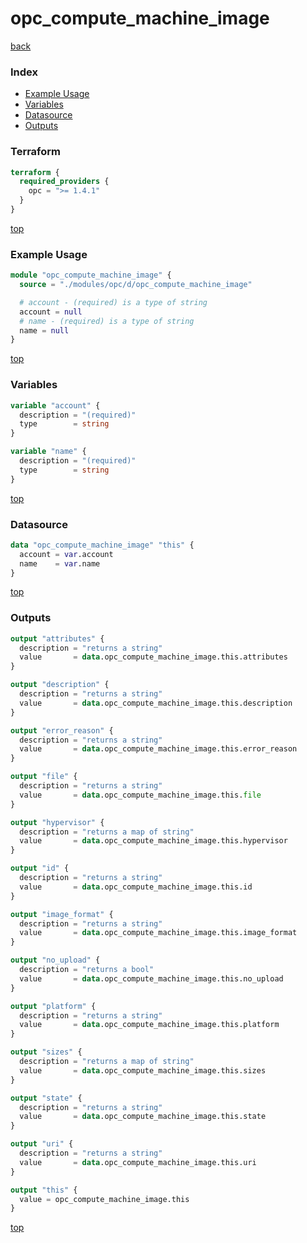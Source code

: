 # opc_compute_machine_image

[back](../opc.md)

### Index

- [Example Usage](#example-usage)
- [Variables](#variables)
- [Datasource](#datasource)
- [Outputs](#outputs)

### Terraform

```terraform
terraform {
  required_providers {
    opc = ">= 1.4.1"
  }
}
```

[top](#index)

### Example Usage

```terraform
module "opc_compute_machine_image" {
  source = "./modules/opc/d/opc_compute_machine_image"

  # account - (required) is a type of string
  account = null
  # name - (required) is a type of string
  name = null
}
```

[top](#index)

### Variables

```terraform
variable "account" {
  description = "(required)"
  type        = string
}

variable "name" {
  description = "(required)"
  type        = string
}
```

[top](#index)

### Datasource

```terraform
data "opc_compute_machine_image" "this" {
  account = var.account
  name    = var.name
}
```

[top](#index)

### Outputs

```terraform
output "attributes" {
  description = "returns a string"
  value       = data.opc_compute_machine_image.this.attributes
}

output "description" {
  description = "returns a string"
  value       = data.opc_compute_machine_image.this.description
}

output "error_reason" {
  description = "returns a string"
  value       = data.opc_compute_machine_image.this.error_reason
}

output "file" {
  description = "returns a string"
  value       = data.opc_compute_machine_image.this.file
}

output "hypervisor" {
  description = "returns a map of string"
  value       = data.opc_compute_machine_image.this.hypervisor
}

output "id" {
  description = "returns a string"
  value       = data.opc_compute_machine_image.this.id
}

output "image_format" {
  description = "returns a string"
  value       = data.opc_compute_machine_image.this.image_format
}

output "no_upload" {
  description = "returns a bool"
  value       = data.opc_compute_machine_image.this.no_upload
}

output "platform" {
  description = "returns a string"
  value       = data.opc_compute_machine_image.this.platform
}

output "sizes" {
  description = "returns a map of string"
  value       = data.opc_compute_machine_image.this.sizes
}

output "state" {
  description = "returns a string"
  value       = data.opc_compute_machine_image.this.state
}

output "uri" {
  description = "returns a string"
  value       = data.opc_compute_machine_image.this.uri
}

output "this" {
  value = opc_compute_machine_image.this
}
```

[top](#index)